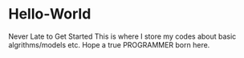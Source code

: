 # Hello-World
Never Late to Get Started
This is where I store my codes about basic algrithms/models etc. 
Hope a true PROGRAMMER born here.
